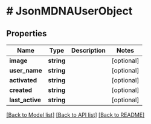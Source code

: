 # # JsonMDNAUserObject

## Properties

Name | Type | Description | Notes
------------ | ------------- | ------------- | -------------
**image** | **string** |  | [optional]
**user_name** | **string** |  | [optional]
**activated** | **string** |  | [optional]
**created** | **string** |  | [optional]
**last_active** | **string** |  | [optional]

[[Back to Model list]](../../README.md#models) [[Back to API list]](../../README.md#endpoints) [[Back to README]](../../README.md)
